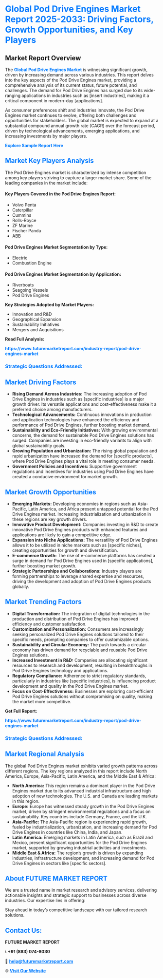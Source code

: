 <h1 style="color: #007BFF;">Global Pod Drive Engines Market Report 2025-2033: Driving Factors, Growth Opportunities, and Key Players</h1>

<section id="overview">
<h2>Market Report Overview</h2>
<p>The <a href="https://www.futuremarketreport.com/industry-report/pod-drive-engines-market" style="color: #007BFF; text-decoration: none;"><strong>Global Pod Drive Engines Market</strong></a> is witnessing significant growth, driven by increasing demand across various industries. This report delves into the key aspects of the Pod Drive Engines market, providing a comprehensive analysis of its current status, future potential, and challenges. The demand for Pod Drive Engines has surged due to its wide-ranging applications in industries such as [insert industries], making it a critical component in modern-day [applications].</p>
<p>As consumer preferences shift and industries innovate, the Pod Drive Engines market continues to evolve, offering both challenges and opportunities for stakeholders. The global market is expected to expand at a substantial compound annual growth rate (CAGR) over the forecast period, driven by technological advancements, emerging applications, and increasing investments by major players.</p>
</section>

<section id="overview">
<p><a href="https://www.futuremarketreport.com/request-sample/reportId=124350" style="color: #007BFF; text-decoration: none;"><strong>Explore Sample Report Here</strong></a></p>
</section>

<section id="key-players">
<h2 style="color: #007BFF;">Market Key Players Analysis</h2>
<p>The Pod Drive Engines market is characterized by intense competition among key players striving to capture a larger market share. Some of the leading companies in the market include:</p>
<h4>Key Players Covered in the Pod Drive Engines Report:</h4>
<ul><li>Volvo Penta</li><li>Caterpillar</li><li>Cummins</li><li>Rolls-Royce</li><li>ZF Marine</li><li>Fischer Panda</li><li>ABB</li></ul>
<h4>Pod Drive Engines Market Segmentation by Type:</h4>
<ul><li>Electric</li><li>Combustion Engine</li></ul>

<h4>Pod Drive Engines Market Segmentation by Application:</h4>
<ul><li>Riverboats</li><li>Seagoing Vessels</li><li>Pod Drive Engines</li></ul>
<p><strong>Key Strategies Adopted by Market Players:</strong></p>
<ul>
<li>Innovation and R&D</li>
<li>Geographical Expansion</li>
<li>Sustainability Initiatives</li>
<li>Mergers and Acquisitions</li>
</ul>
</section>

<section>
<p><strong>Read Full Analysis: </strong></p><a href="https://www.futuremarketreport.com/industry-report/pod-drive-engines-market" style="color: #007BFF; text-decoration: none;"><strong>https://www.futuremarketreport.com/industry-report/pod-drive-engines-market</strong></a>
<h3 style="color: #007BFF;">Strategic Questions Addressed:</h3>
</section>

<section id="driving-factors">
<h2 style="color: #007BFF;">Market Driving Factors</h2>
<ul>
<li><strong>Rising Demand Across Industries:</strong> The increasing adoption of Pod Drive Engines in industries such as [specific industries] is a major growth driver. Its versatile applications and cost-effectiveness make it a preferred choice among manufacturers.</li>
<li><strong>Technological Advancements:</strong> Continuous innovations in production and application technologies have enhanced the efficiency and performance of Pod Drive Engines, further boosting market demand.</li>
<li><strong>Sustainability and Eco-Friendly Initiatives:</strong> With growing environmental concerns, the demand for sustainable Pod Drive Engines solutions has surged. Companies are investing in eco-friendly variants to align with global sustainability goals.</li>
<li><strong>Growing Population and Urbanization:</strong> The rising global population and rapid urbanization have increased the demand for [specific products], where Pod Drive Engines plays a vital role in meeting consumer needs.</li>
<li><strong>Government Policies and Incentives:</strong> Supportive government regulations and incentives for industries using Pod Drive Engines have created a conducive environment for market growth.</li>
</ul>
</section>

<section id="growth-opportunities">
<h2 style="color: #007BFF;">Market Growth Opportunities</h2>
<ul>
<li><strong>Emerging Markets:</strong> Developing economies in regions such as Asia-Pacific, Latin America, and Africa present untapped potential for the Pod Drive Engines market. Increasing industrialization and urbanization in these regions are key growth drivers.</li>
<li><strong>Innovative Product Development:</strong> Companies investing in R&D to create innovative Pod Drive Engines products with enhanced features and applications are likely to gain a competitive edge.</li>
<li><strong>Expansion into Niche Applications:</strong> The versatility of Pod Drive Engines allows it to be utilized in niche markets such as [specific niches], creating opportunities for growth and diversification.</li>
<li><strong>E-commerce Growth:</strong> The rise of e-commerce platforms has created a surge in demand for Pod Drive Engines used in [specific applications], further boosting market growth.</li>
<li><strong>Strategic Partnerships and Collaborations:</strong> Industry players are forming partnerships to leverage shared expertise and resources, driving the development and adoption of Pod Drive Engines products globally.</li>
</ul>
</section>

<section id="trending-factors">
<h2 style="color: #007BFF;">Market Trending Factors</h2>
<ul>
<li><strong>Digital Transformation:</strong> The integration of digital technologies in the production and distribution of Pod Drive Engines has improved efficiency and customer satisfaction.</li>
<li><strong>Customization and Personalization:</strong> Consumers are increasingly seeking personalized Pod Drive Engines solutions tailored to their specific needs, prompting companies to offer customizable options.</li>
<li><strong>Sustainability and Circular Economy:</strong> The push towards a circular economy has driven demand for recyclable and reusable Pod Drive Engines solutions.</li>
<li><strong>Increased Investment in R&D:</strong> Companies are allocating significant resources to research and development, resulting in breakthroughs in Pod Drive Engines technology and applications.</li>
<li><strong>Regulatory Compliance:</strong> Adherence to strict regulatory standards, particularly in industries like [specific industries], is influencing product development and quality in the Pod Drive Engines market.</li>
<li><strong>Focus on Cost-Effectiveness:</strong> Businesses are exploring cost-efficient Pod Drive Engines solutions without compromising on quality, making the market more competitive.</li>
</ul>
</section>

<section>
<p><strong>Get Full Report: </strong></p><a href="https://www.futuremarketreport.com/industry-report/pod-drive-engines-market" style="color: #007BFF; text-decoration: none;"><strong>https://www.futuremarketreport.com/industry-report/pod-drive-engines-market</strong></a>
<h3 style="color: #007BFF;">Strategic Questions Addressed:</h3>
</section>


<section id="regional-analysis">
<h2 style="color: #007BFF;">Market Regional Analysis</h2>
<p>The global Pod Drive Engines market exhibits varied growth patterns across different regions. The key regions analyzed in this report include North America, Europe, Asia-Pacific, Latin America, and the Middle East & Africa:</p>
<ul>
<li><strong>North America:</strong> This region remains a dominant player in the Pod Drive Engines market due to its advanced industrial infrastructure and high adoption of new technologies. The U.S. and Canada are leading markets in this region.</li>
<li><strong>Europe:</strong> Europe has witnessed steady growth in the Pod Drive Engines market, driven by stringent environmental regulations and a focus on sustainability. Key countries include Germany, France, and the U.K.</li>
<li><strong>Asia-Pacific:</strong> The Asia-Pacific region is experiencing rapid growth, fueled by industrialization, urbanization, and increasing demand for Pod Drive Engines in countries like China, India, and Japan.</li>
<li><strong>Latin America:</strong> Emerging markets in Latin America, such as Brazil and Mexico, present significant opportunities for the Pod Drive Engines market, supported by growing industrial activities and investments.</li>
<li><strong>Middle East & Africa:</strong> The region’s growth is driven by expanding industries, infrastructure development, and increasing demand for Pod Drive Engines in sectors like [specific sectors].</li>
</ul>
</section>

<footer>
<h2 style="color: #007BFF;">About FUTURE MARKET REPORT</h2>
<p>We are a trusted name in market research and advisory services, delivering actionable insights and strategic support to businesses across diverse industries. Our expertise lies in offering:</p>

<p>Stay ahead in today’s competitive landscape with our tailored research solutions.</p>

<h2 style="color: #007BFF;">Contact Us:</h2>
<p><strong>FUTURE MARKET REPORT</strong></p>
<p>📞 <strong>+91 (883) 074-8030</strong></p>
<p>📧 <strong><a href="mailto:help@futuremarketreport.com" style="color: #007BFF;">help@futuremarketreport.com</a></strong></p>
<p>🌐 <strong><a href="https://www.futuremarketreport.com/" style="color: #007BFF;">Visit Our Website</a></strong></p>
</footer>